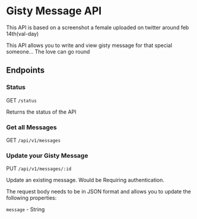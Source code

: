 # Gisty Message API

This API is based on a screenshot a female uploaded on  twitter around feb 14th(val-day)

This API allows you to write and view gisty message for that special someone... The love can go round 

## Endpoints

### Status

GET ```/status```

<p> Returns the status of the API </p>

### Get all Messages

GET ```/api/v1/messages```

### Update your Gisty Message

PUT ```/api/v1/messages/:id```

<p>Update an existing message. Would be Requiring authentication.</p>

<p>The request body needs to be in JSON format and allows you to update the following properties:</p>

```message``` - String